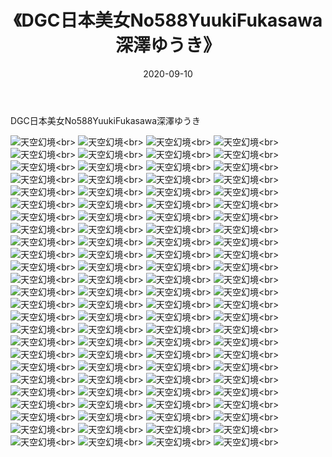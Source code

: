 ﻿---
layout: post
title: 《DGC日本美女No588YuukiFukasawa深澤ゆうき》
date: 2020-09-10
img: http://photo.orgx.cf/性感/2020/DGC日本美女No588YuukiFukasawa深澤ゆうき/000.jpg
tags: [美女,性感,泳衣]
---

DGC日本美女No588YuukiFukasawa深澤ゆうき



![天空幻境](http://photo.orgx.cf/性感/2020/DGC日本美女No588YuukiFukasawa深澤ゆうき/001.jpg''天空幻境'')<br>
![天空幻境](http://photo.orgx.cf/性感/2020/DGC日本美女No588YuukiFukasawa深澤ゆうき/002.jpg''天空幻境'')<br>
![天空幻境](http://photo.orgx.cf/性感/2020/DGC日本美女No588YuukiFukasawa深澤ゆうき/003.jpg''天空幻境'')<br>
![天空幻境](http://photo.orgx.cf/性感/2020/DGC日本美女No588YuukiFukasawa深澤ゆうき/004.jpg''天空幻境'')<br>
![天空幻境](http://photo.orgx.cf/性感/2020/DGC日本美女No588YuukiFukasawa深澤ゆうき/005.jpg''天空幻境'')<br>
![天空幻境](http://photo.orgx.cf/性感/2020/DGC日本美女No588YuukiFukasawa深澤ゆうき/006.jpg''天空幻境'')<br>
![天空幻境](http://photo.orgx.cf/性感/2020/DGC日本美女No588YuukiFukasawa深澤ゆうき/007.jpg''天空幻境'')<br>
![天空幻境](http://photo.orgx.cf/性感/2020/DGC日本美女No588YuukiFukasawa深澤ゆうき/008.jpg''天空幻境'')<br>
![天空幻境](http://photo.orgx.cf/性感/2020/DGC日本美女No588YuukiFukasawa深澤ゆうき/009.jpg''天空幻境'')<br>
![天空幻境](http://photo.orgx.cf/性感/2020/DGC日本美女No588YuukiFukasawa深澤ゆうき/010.jpg''天空幻境'')<br>
![天空幻境](http://photo.orgx.cf/性感/2020/DGC日本美女No588YuukiFukasawa深澤ゆうき/011.jpg''天空幻境'')<br>
![天空幻境](http://photo.orgx.cf/性感/2020/DGC日本美女No588YuukiFukasawa深澤ゆうき/012.jpg''天空幻境'')<br>
![天空幻境](http://photo.orgx.cf/性感/2020/DGC日本美女No588YuukiFukasawa深澤ゆうき/013.jpg''天空幻境'')<br>
![天空幻境](http://photo.orgx.cf/性感/2020/DGC日本美女No588YuukiFukasawa深澤ゆうき/014.jpg''天空幻境'')<br>
![天空幻境](http://photo.orgx.cf/性感/2020/DGC日本美女No588YuukiFukasawa深澤ゆうき/015.jpg''天空幻境'')<br>
![天空幻境](http://photo.orgx.cf/性感/2020/DGC日本美女No588YuukiFukasawa深澤ゆうき/016.jpg''天空幻境'')<br>
![天空幻境](http://photo.orgx.cf/性感/2020/DGC日本美女No588YuukiFukasawa深澤ゆうき/017.jpg''天空幻境'')<br>
![天空幻境](http://photo.orgx.cf/性感/2020/DGC日本美女No588YuukiFukasawa深澤ゆうき/018.jpg''天空幻境'')<br>
![天空幻境](http://photo.orgx.cf/性感/2020/DGC日本美女No588YuukiFukasawa深澤ゆうき/019.jpg''天空幻境'')<br>
![天空幻境](http://photo.orgx.cf/性感/2020/DGC日本美女No588YuukiFukasawa深澤ゆうき/020.jpg''天空幻境'')<br>
![天空幻境](http://photo.orgx.cf/性感/2020/DGC日本美女No588YuukiFukasawa深澤ゆうき/021.jpg''天空幻境'')<br>
![天空幻境](http://photo.orgx.cf/性感/2020/DGC日本美女No588YuukiFukasawa深澤ゆうき/022.jpg''天空幻境'')<br>
![天空幻境](http://photo.orgx.cf/性感/2020/DGC日本美女No588YuukiFukasawa深澤ゆうき/023.jpg''天空幻境'')<br>
![天空幻境](http://photo.orgx.cf/性感/2020/DGC日本美女No588YuukiFukasawa深澤ゆうき/024.jpg''天空幻境'')<br>
![天空幻境](http://photo.orgx.cf/性感/2020/DGC日本美女No588YuukiFukasawa深澤ゆうき/025.jpg''天空幻境'')<br>
![天空幻境](http://photo.orgx.cf/性感/2020/DGC日本美女No588YuukiFukasawa深澤ゆうき/026.jpg''天空幻境'')<br>
![天空幻境](http://photo.orgx.cf/性感/2020/DGC日本美女No588YuukiFukasawa深澤ゆうき/027.jpg''天空幻境'')<br>
![天空幻境](http://photo.orgx.cf/性感/2020/DGC日本美女No588YuukiFukasawa深澤ゆうき/028.jpg''天空幻境'')<br>
![天空幻境](http://photo.orgx.cf/性感/2020/DGC日本美女No588YuukiFukasawa深澤ゆうき/029.jpg''天空幻境'')<br>
![天空幻境](http://photo.orgx.cf/性感/2020/DGC日本美女No588YuukiFukasawa深澤ゆうき/030.jpg''天空幻境'')<br>
![天空幻境](http://photo.orgx.cf/性感/2020/DGC日本美女No588YuukiFukasawa深澤ゆうき/031.jpg''天空幻境'')<br>
![天空幻境](http://photo.orgx.cf/性感/2020/DGC日本美女No588YuukiFukasawa深澤ゆうき/032.jpg''天空幻境'')<br>
![天空幻境](http://photo.orgx.cf/性感/2020/DGC日本美女No588YuukiFukasawa深澤ゆうき/033.jpg''天空幻境'')<br>
![天空幻境](http://photo.orgx.cf/性感/2020/DGC日本美女No588YuukiFukasawa深澤ゆうき/034.jpg''天空幻境'')<br>
![天空幻境](http://photo.orgx.cf/性感/2020/DGC日本美女No588YuukiFukasawa深澤ゆうき/035.jpg''天空幻境'')<br>
![天空幻境](http://photo.orgx.cf/性感/2020/DGC日本美女No588YuukiFukasawa深澤ゆうき/036.jpg''天空幻境'')<br>
![天空幻境](http://photo.orgx.cf/性感/2020/DGC日本美女No588YuukiFukasawa深澤ゆうき/037.jpg''天空幻境'')<br>
![天空幻境](http://photo.orgx.cf/性感/2020/DGC日本美女No588YuukiFukasawa深澤ゆうき/038.jpg''天空幻境'')<br>
![天空幻境](http://photo.orgx.cf/性感/2020/DGC日本美女No588YuukiFukasawa深澤ゆうき/039.jpg''天空幻境'')<br>
![天空幻境](http://photo.orgx.cf/性感/2020/DGC日本美女No588YuukiFukasawa深澤ゆうき/040.jpg''天空幻境'')<br>
![天空幻境](http://photo.orgx.cf/性感/2020/DGC日本美女No588YuukiFukasawa深澤ゆうき/041.jpg''天空幻境'')<br>
![天空幻境](http://photo.orgx.cf/性感/2020/DGC日本美女No588YuukiFukasawa深澤ゆうき/042.jpg''天空幻境'')<br>
![天空幻境](http://photo.orgx.cf/性感/2020/DGC日本美女No588YuukiFukasawa深澤ゆうき/043.jpg''天空幻境'')<br>
![天空幻境](http://photo.orgx.cf/性感/2020/DGC日本美女No588YuukiFukasawa深澤ゆうき/044.jpg''天空幻境'')<br>
![天空幻境](http://photo.orgx.cf/性感/2020/DGC日本美女No588YuukiFukasawa深澤ゆうき/045.jpg''天空幻境'')<br>
![天空幻境](http://photo.orgx.cf/性感/2020/DGC日本美女No588YuukiFukasawa深澤ゆうき/046.jpg''天空幻境'')<br>
![天空幻境](http://photo.orgx.cf/性感/2020/DGC日本美女No588YuukiFukasawa深澤ゆうき/047.jpg''天空幻境'')<br>
![天空幻境](http://photo.orgx.cf/性感/2020/DGC日本美女No588YuukiFukasawa深澤ゆうき/048.jpg''天空幻境'')<br>
![天空幻境](http://photo.orgx.cf/性感/2020/DGC日本美女No588YuukiFukasawa深澤ゆうき/049.jpg''天空幻境'')<br>
![天空幻境](http://photo.orgx.cf/性感/2020/DGC日本美女No588YuukiFukasawa深澤ゆうき/050.jpg''天空幻境'')<br>
![天空幻境](http://photo.orgx.cf/性感/2020/DGC日本美女No588YuukiFukasawa深澤ゆうき/051.jpg''天空幻境'')<br>
![天空幻境](http://photo.orgx.cf/性感/2020/DGC日本美女No588YuukiFukasawa深澤ゆうき/052.jpg''天空幻境'')<br>
![天空幻境](http://photo.orgx.cf/性感/2020/DGC日本美女No588YuukiFukasawa深澤ゆうき/053.jpg''天空幻境'')<br>
![天空幻境](http://photo.orgx.cf/性感/2020/DGC日本美女No588YuukiFukasawa深澤ゆうき/054.jpg''天空幻境'')<br>
![天空幻境](http://photo.orgx.cf/性感/2020/DGC日本美女No588YuukiFukasawa深澤ゆうき/055.jpg''天空幻境'')<br>
![天空幻境](http://photo.orgx.cf/性感/2020/DGC日本美女No588YuukiFukasawa深澤ゆうき/056.jpg''天空幻境'')<br>
![天空幻境](http://photo.orgx.cf/性感/2020/DGC日本美女No588YuukiFukasawa深澤ゆうき/057.jpg''天空幻境'')<br>
![天空幻境](http://photo.orgx.cf/性感/2020/DGC日本美女No588YuukiFukasawa深澤ゆうき/058.jpg''天空幻境'')<br>
![天空幻境](http://photo.orgx.cf/性感/2020/DGC日本美女No588YuukiFukasawa深澤ゆうき/059.jpg''天空幻境'')<br>
![天空幻境](http://photo.orgx.cf/性感/2020/DGC日本美女No588YuukiFukasawa深澤ゆうき/060.jpg''天空幻境'')<br>
![天空幻境](http://photo.orgx.cf/性感/2020/DGC日本美女No588YuukiFukasawa深澤ゆうき/061.jpg''天空幻境'')<br>
![天空幻境](http://photo.orgx.cf/性感/2020/DGC日本美女No588YuukiFukasawa深澤ゆうき/062.jpg''天空幻境'')<br>
![天空幻境](http://photo.orgx.cf/性感/2020/DGC日本美女No588YuukiFukasawa深澤ゆうき/063.jpg''天空幻境'')<br>
![天空幻境](http://photo.orgx.cf/性感/2020/DGC日本美女No588YuukiFukasawa深澤ゆうき/064.jpg''天空幻境'')<br>
![天空幻境](http://photo.orgx.cf/性感/2020/DGC日本美女No588YuukiFukasawa深澤ゆうき/065.jpg''天空幻境'')<br>
![天空幻境](http://photo.orgx.cf/性感/2020/DGC日本美女No588YuukiFukasawa深澤ゆうき/066.jpg''天空幻境'')<br>
![天空幻境](http://photo.orgx.cf/性感/2020/DGC日本美女No588YuukiFukasawa深澤ゆうき/067.jpg''天空幻境'')<br>
![天空幻境](http://photo.orgx.cf/性感/2020/DGC日本美女No588YuukiFukasawa深澤ゆうき/068.jpg''天空幻境'')<br>
![天空幻境](http://photo.orgx.cf/性感/2020/DGC日本美女No588YuukiFukasawa深澤ゆうき/069.jpg''天空幻境'')<br>
![天空幻境](http://photo.orgx.cf/性感/2020/DGC日本美女No588YuukiFukasawa深澤ゆうき/070.jpg''天空幻境'')<br>
![天空幻境](http://photo.orgx.cf/性感/2020/DGC日本美女No588YuukiFukasawa深澤ゆうき/071.jpg''天空幻境'')<br>
![天空幻境](http://photo.orgx.cf/性感/2020/DGC日本美女No588YuukiFukasawa深澤ゆうき/072.jpg''天空幻境'')<br>
![天空幻境](http://photo.orgx.cf/性感/2020/DGC日本美女No588YuukiFukasawa深澤ゆうき/073.jpg''天空幻境'')<br>
![天空幻境](http://photo.orgx.cf/性感/2020/DGC日本美女No588YuukiFukasawa深澤ゆうき/074.jpg''天空幻境'')<br>
![天空幻境](http://photo.orgx.cf/性感/2020/DGC日本美女No588YuukiFukasawa深澤ゆうき/075.jpg''天空幻境'')<br>
![天空幻境](http://photo.orgx.cf/性感/2020/DGC日本美女No588YuukiFukasawa深澤ゆうき/076.jpg''天空幻境'')<br>
![天空幻境](http://photo.orgx.cf/性感/2020/DGC日本美女No588YuukiFukasawa深澤ゆうき/077.jpg''天空幻境'')<br>
![天空幻境](http://photo.orgx.cf/性感/2020/DGC日本美女No588YuukiFukasawa深澤ゆうき/078.jpg''天空幻境'')<br>
![天空幻境](http://photo.orgx.cf/性感/2020/DGC日本美女No588YuukiFukasawa深澤ゆうき/079.jpg''天空幻境'')<br>
![天空幻境](http://photo.orgx.cf/性感/2020/DGC日本美女No588YuukiFukasawa深澤ゆうき/080.jpg''天空幻境'')<br>
![天空幻境](http://photo.orgx.cf/性感/2020/DGC日本美女No588YuukiFukasawa深澤ゆうき/081.jpg''天空幻境'')<br>
![天空幻境](http://photo.orgx.cf/性感/2020/DGC日本美女No588YuukiFukasawa深澤ゆうき/082.jpg''天空幻境'')<br>
![天空幻境](http://photo.orgx.cf/性感/2020/DGC日本美女No588YuukiFukasawa深澤ゆうき/083.jpg''天空幻境'')<br>
![天空幻境](http://photo.orgx.cf/性感/2020/DGC日本美女No588YuukiFukasawa深澤ゆうき/084.jpg''天空幻境'')<br>
![天空幻境](http://photo.orgx.cf/性感/2020/DGC日本美女No588YuukiFukasawa深澤ゆうき/085.jpg''天空幻境'')<br>
![天空幻境](http://photo.orgx.cf/性感/2020/DGC日本美女No588YuukiFukasawa深澤ゆうき/086.jpg''天空幻境'')<br>
![天空幻境](http://photo.orgx.cf/性感/2020/DGC日本美女No588YuukiFukasawa深澤ゆうき/087.jpg''天空幻境'')<br>
![天空幻境](http://photo.orgx.cf/性感/2020/DGC日本美女No588YuukiFukasawa深澤ゆうき/088.jpg''天空幻境'')<br>
![天空幻境](http://photo.orgx.cf/性感/2020/DGC日本美女No588YuukiFukasawa深澤ゆうき/089.jpg''天空幻境'')<br>
![天空幻境](http://photo.orgx.cf/性感/2020/DGC日本美女No588YuukiFukasawa深澤ゆうき/090.jpg''天空幻境'')<br>
![天空幻境](http://photo.orgx.cf/性感/2020/DGC日本美女No588YuukiFukasawa深澤ゆうき/091.jpg''天空幻境'')<br>
![天空幻境](http://photo.orgx.cf/性感/2020/DGC日本美女No588YuukiFukasawa深澤ゆうき/092.jpg''天空幻境'')<br>
![天空幻境](http://photo.orgx.cf/性感/2020/DGC日本美女No588YuukiFukasawa深澤ゆうき/093.jpg''天空幻境'')<br>
![天空幻境](http://photo.orgx.cf/性感/2020/DGC日本美女No588YuukiFukasawa深澤ゆうき/094.jpg''天空幻境'')<br>
![天空幻境](http://photo.orgx.cf/性感/2020/DGC日本美女No588YuukiFukasawa深澤ゆうき/095.jpg''天空幻境'')<br>
![天空幻境](http://photo.orgx.cf/性感/2020/DGC日本美女No588YuukiFukasawa深澤ゆうき/096.jpg''天空幻境'')<br>
![天空幻境](http://photo.orgx.cf/性感/2020/DGC日本美女No588YuukiFukasawa深澤ゆうき/097.jpg''天空幻境'')<br>
![天空幻境](http://photo.orgx.cf/性感/2020/DGC日本美女No588YuukiFukasawa深澤ゆうき/098.jpg''天空幻境'')<br>
![天空幻境](http://photo.orgx.cf/性感/2020/DGC日本美女No588YuukiFukasawa深澤ゆうき/099.jpg''天空幻境'')<br>
![天空幻境](http://photo.orgx.cf/性感/2020/DGC日本美女No588YuukiFukasawa深澤ゆうき/100.jpg''天空幻境'')<br>